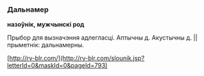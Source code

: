### Дальнамер
**назоўнік, мужчынскі род**

Прыбор для вызначэння адлегласці. Аптычны д. Акустычны д. || прыметнік: дальнамерны.

<a rel="author">[http://rv-blr.com/](http://rv-blr.com/slounik.jsp?letterId=0&maskId=0&pageId=793)</a>
